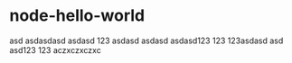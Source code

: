 # node-hello-world
asd
asdasdasd
asdasd
123
asdasd
asdasd
asdasd123
123
123asdasd
asd
asd123
123
aczxczxczxc
